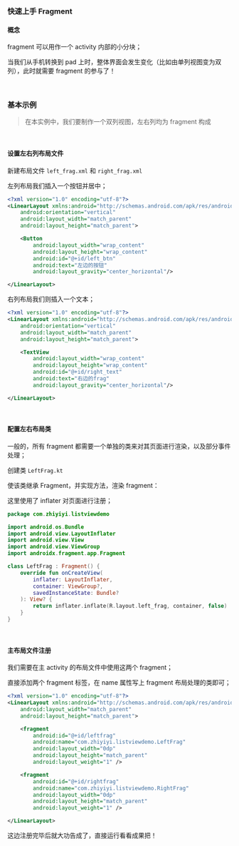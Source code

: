 ### 快速上手 Fragment

#### 概念

fragment 可以用作一个 activity 内部的小分块；

当我们从手机转换到 pad 上时，整体界面会发生变化（比如由单列视图变为双列），此时就需要 fragment 的参与了！

<br>

### 基本示例

> 在本实例中，我们要制作一个双列视图，左右列均为 fragment 构成

<br>

#### 设置左右列布局文件

新建布局文件 `left_frag.xml` 和 `right_frag.xml`

左列布局我们插入一个按钮并居中；

```xml
<?xml version="1.0" encoding="utf-8"?>
<LinearLayout xmlns:android="http://schemas.android.com/apk/res/android"
    android:orientation="vertical"
    android:layout_width="match_parent"
    android:layout_height="match_parent">

    <Button
        android:layout_width="wrap_content"
        android:layout_height="wrap_content"
        android:id="@+id/left_btn"
        android:text="左边的按钮"
        android:layout_gravity="center_horizontal"/>

</LinearLayout>
```

右列布局我们则插入一个文本；

```xml
<?xml version="1.0" encoding="utf-8"?>
<LinearLayout xmlns:android="http://schemas.android.com/apk/res/android"
    android:orientation="vertical"
    android:layout_width="match_parent"
    android:layout_height="match_parent">

    <TextView
        android:layout_width="wrap_content"
        android:layout_height="wrap_content"
        android:id="@+id/right_text"
        android:text="右边的frag"
        android:layout_gravity="center_horizontal"/>

</LinearLayout>
```

<br>

#### 配置左右布局类

一般的，所有 fragment 都需要一个单独的类来对其页面进行渲染，以及部分事件处理；

创建类 `LeftFrag.kt`

使该类继承 Fragment，并实现方法，渲染 fragment：

这里使用了 inflater 对页面进行注册；

```kotlin
package com.zhiyiyi.listviewdemo

import android.os.Bundle
import android.view.LayoutInflater
import android.view.View
import android.view.ViewGroup
import androidx.fragment.app.Fragment

class LeftFrag : Fragment() {
    override fun onCreateView(
        inflater: LayoutInflater,
        container: ViewGroup?,
        savedInstanceState: Bundle?
    ): View? {
        return inflater.inflate(R.layout.left_frag, container, false)
    }
}
```

<br>

#### 主布局文件注册

我们需要在主 activity 的布局文件中使用这两个 fragment；

直接添加两个 fragment 标签，在 name 属性写上 fragment 布局处理的类即可；

```xml
<?xml version="1.0" encoding="utf-8"?>
<LinearLayout xmlns:android="http://schemas.android.com/apk/res/android"
    android:layout_width="match_parent"
    android:layout_height="match_parent">

    <fragment
        android:id="@+id/leftfrag"
        android:name="com.zhiyiyi.listviewdemo.LeftFrag"
        android:layout_width="0dp"
        android:layout_height="match_parent"
        android:layout_weight="1" />

    <fragment
        android:id="@+id/rightfrag"
        android:name="com.zhiyiyi.listviewdemo.RightFrag"
        android:layout_width="0dp"
        android:layout_height="match_parent"
        android:layout_weight="1" />

</LinearLayout>
```

这边注册完毕后就大功告成了，直接运行看看成果把！

<br>
